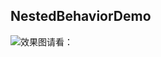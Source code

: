 ## NestedBehaviorDemo

![效果图请看：](https://mcxiaobing.gitee.io/blog/img/github/CheckFourMark/20160809162959877.gif)
